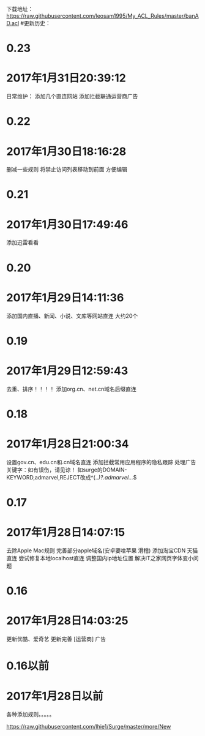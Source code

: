 下载地址：https://raw.githubusercontent.com/leosam1995/My_ACL_Rules/master/banAD.acl
#更新历史：

# 0.23
# 2017年1月31日20:39:12
日常维护：
添加几个直连网站
添加拦截联通运营商广告

# 0.22
# 2017年1月30日18:16:28
删减一些规则
将禁止访问列表移动到前面 方便编辑

# 0.21
# 2017年1月30日17:49:46
添加迅雷看看

# 0.20
# 2017年1月29日14:11:36
添加国内直播、新闻、小说、文库等网站直连 大约20个

# 0.19
# 2017年1月29日12:59:43
去重、排序！！！！
添加org.cn、net.cn域名后缀直连

# 0.18
# 2017年1月28日21:00:34
设置gov.cn、edu.cn和.cn域名直连
添加拦截常用应用程序的隐私跟踪
处理广告关键字：如有误伤，请见谅！
如surge的DOMAIN-KEYWORD,admarvel,REJECT改成^(.*\.)?.*admarvel.*\..*$

# 0.17
# 2017年1月28日14:07:15
去除Apple Mac规则 完善部分apple域名(安卓要啥苹果 滑稽)
添加淘宝CDN 天猫 直连
尝试修复本地localhost直连
调整国内ip地址位置
解决IT之家网页字体变小问题

# 0.16
# 2017年1月28日14:03:25
更新优酷、爱奇艺 
更新完善 [运营商] 广告

# 0.16以前
# 2017年1月28日以前
各种添加规则。。。。。


https://raw.githubusercontent.com/lhie1/Surge/master/more/New
